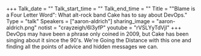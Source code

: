 +++
Talk_date = ""
Talk_start_time = ""
Talk_end_time = ""
Title = "\"Blame is a Four Letter Word\": What alt-rock band Cake has to say about DevOps."
Type = "talk"
Speakers = ["aaron-aldrich"]
sharing_image = "aaron-aldrich.png"
notist = "crayzeigh/6l3yfP"
youtube = "rVSLYyTdVjI"
+++
DevOps may have been a phrase only coined in 2009, but Cake has been singing about it since the 90's. We're Going the Distance with this one and finding all the points of advice and hidden messages we can.
